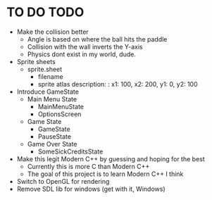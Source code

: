 # TO DO TODO

* Make the collision better
    * Angle is based on where the ball hits the paddle 
    * Collision with the wall inverts the Y-axis 
    * Physics dont exist in my world, dude.
* Sprite sheets
    * sprite.sheet
        * filename
        * sprite atlas description: 
            : x1: 100, x2: 200, y1: 0, y2: 100
* Introduce GameState
    * Main Menu State
        * MainMenuState
        * OptionsScreen
    * Game State
        * GameState
        * PauseState 
    * Game Over State 
        * SomeSickCreditsState
* Make this legit Modern C++ by guessing and hoping for the best 
    * Currently this is more C than Modern C++
    * The goal of this project is to learn Modern C++ I think
* Switch to OpenGL for rendering 
* Remove SDL lib for windows (get with it, Windows)
